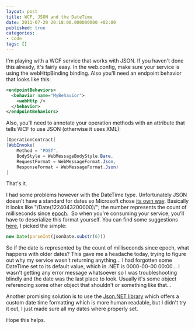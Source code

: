 ```yaml
---
layout: post
title: WCF, JSON and the DateTime
date: 2011-07-20 20:18:00.000000000 +02:00
published: true
categories:
- Code
tags: []
---
```


I'm playing with a WCF service that works with JSON. If you haven't done this already, it's fairly easy. In the web.config, make sure your service is using the webHttpBinding binding. Also you'll need an endpoint behavior that looks like this:

```xml
<endpointBehaviors>
  <behavior name="MyBehavior">
    <webHttp />
  </behavior>
</endpointBehaviors>
```

Also, you'll need to annotate your operation methods with an attribute that tells WCF to use JSON (otherwise it uses XML):

```cs
[OperationContract]
[WebInvoke(
    Method = "POST",
    BodyStyle = WebMessageBodyStyle.Bare,
    RequestFormat = WebMessageFormat.Json,
    ResponseFormat = WebMessageFormat.Json)
]
```

That's it.

I had some problems however with the DateTime type. Unfortunately JSON doesn't have a standard for dates so Microsoft chose <a href="http://msdn.microsoft.com/en-us/library/bb299886.aspx#intro_to_json_sidebarb" target="_blank">its own way</a>. Basically it looks like "/Date(1224043200000)/"; the number represents the count of milliseconds since <a href="http://en.wikipedia.org/wiki/Unix_epoch" target="_blank">epoch</a>.  So when you're consuming your service, you'll have to deserialize this format yourself. You can find some suggestions <a href="http://stackoverflow.com/questions/206384/how-to-format-a-json-date" target="_blank">here</a>, I picked the simple:

```js
new Date(parseInt(jsonDate.substr(6)))
```

So if the date is represented by the count of milliseconds since epoch, what happens with older dates? This gave me a headache today, trying to figure out why my service wasn't returning anything... I had forgotten some DateTime set to its default value, which in .NET is 0000-00-00 00:00... I wasn't getting any error message whatsoever so I was troubleshooting blindly and the date was the last place to look. Usually it's some object referencing some other object that shouldn't or something like that...

Another promising solution is to use the <a href="http://james.newtonking.com/pages/json-net.aspx" target="_blank">Json.NET library</a> which offers a custom date time formatting which is more human readable, but I didn't try it out, I just made sure all my dates where properly set.

Hope this helps.
